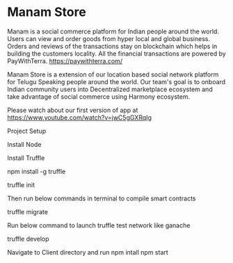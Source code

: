 # Manam Store

Manam is a social commerce platform for Indian people around the world. Users can view and order goods from hyper local and global business. Orders and reviews of the transactions stay on blockchain which helps in building the customers locality. All the financial transactions are powered by PayWithTerra. https://paywithterra.com/


Manam Store is a extension of our location based social network platform for Telugu Speaking people around the world. Our team's goal is to onboard Indian community users into Decentralized marketplace ecosystem and take advantage of social commerce using Harmony ecosystem. 

Please watch about our first version of app at
https://www.youtube.com/watch?v=jwC5gGXRqIg

Project Setup

Install Node

Install Truffle

npm install -g truffle

truffle init

Then run below commands in terminal to compile smart contracts

truffle migrate

Run below command to launch truffle test network like ganache

truffle develop

Navigate to Client directory and run
 npm intall
 npm start
